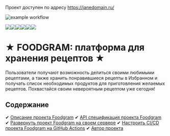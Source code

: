 Проект доступен по адресу https://janedomain.ru/

![example workflow](https://github.com/turbonyasha/foodgram/actions/workflows/main.yml/badge.svg)

<img src="https://img.shields.io/badge/Python-blue?logo=python&logoColor=white&style=for-the-badge"><img src="https://img.shields.io/badge/Django-darkgreen?logo=django&logoColor=white&style=for-the-badge"><img src="https://img.shields.io/badge/Nginx-green?logo=nginx&logoColor=white&style=for-the-badge"><img src="https://img.shields.io/badge/Docker-blue?logo=docker&logoColor=white&style=for-the-badge"><img src="https://img.shields.io/badge/dockerhub-darkblue?logo=docker&logoColor=white&style=for-the-badge"><img src="https://img.shields.io/badge/Postgresql-lightblue?logo=postgresql&logoColor=white&style=for-the-badge">

# ★ FOODGRAM: платформа для хранения рецептов ★

Пользователи получают возможность делиться своими любимыми рецептами, а также хранить понравившиеся рецепты в Избранном и получать список необходимых продуктов для приготовления желаемых рецептов.
Похвастайся своим невероятным рецептом уже сегодня!

## Содержание
✔ [Описание проекта Foodgram](#описание-проекта)
✔ [API спецификация проекта Foodgram](#описание-проекта)
✔ [Развернуть проект Foodgram на своем сервере](#развернуть-проект-Kittygram-на-своем-сервере)
✔ [Настроить CI/CD проекта Foodgram на GitHub Actions](#Настроить-CI/CD-Kittygram-на-GitHub-Actions)
✔ [Автор проекта](#автор-проекта)



